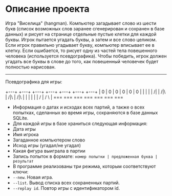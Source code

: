 # Описание проекта

Игра "Виселица" (hangman). Компьютер загадывает слово из шести букв (список возможных слов заранее сгенерирован и сохранен в базе данных) и рисует на странице отдельные пустые клетки для каждой буквы. Игрок пытается угадать буквы, а затем и все слово целиком. Если игрок правильно угадывает букву, компьютер вписывает ее в клетку. Если ошибается, то рисует одну из частей тела повешенного человека (используется псевдографика). Чтобы победить, игрок должен угадать все буквы в слове до того, как повешенный человечек будет полностью нарисован.

* * *

Псевдографика для игры:

+---+ +---+ +---+ +---+ +---+ +---+ +---+
| 0 | 0 | 0 | 0 | 0 | 0 |
| | | | /| | /|\ | /|\ | /|\ |
| | | | | / | / \ |
=== === === === === === ===

* Информация о датах и исходах всех партий, а также о всех попытках, сделанных во время игры, сохраняются в базе данных SQLite.
* Для каждой игры в базе храниться следующая информация:
* Дата игры
* Имя игрока
* Загаданное компьютером слово
* Исход игры (угадал/не угадал)
* Какая фигура выиграла в партии
* Запись попыток в формате: `номер попытки | предложенная буква | результат`
* В программе реализованы три режима, которым соответствуют ключи:
* `--new`. Новая игра.
* `--list`. Вывод списка всех сохраненных партий.
* `--replay id`. Повтор игры с идентификатором id.